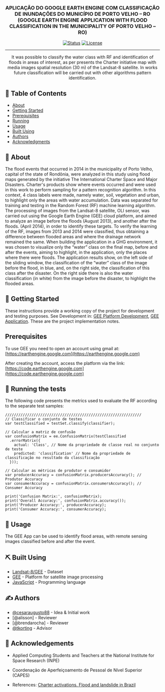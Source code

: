 <!-- <p align="center">
  <a href="" rel="noopener">
 <img width=200px height=200px src="https://i.imgur.com/6wj0hh6.jpg" alt="Project logo"></a>
</p> -->

<h3 align="center">APLICAÇÃO DO GOOGLE EARTH ENGINE COM CLASSIFICAÇÃO DE INUNDAÇÕES DO MUNICÍPIO DE PORTO VELHO – RO (GOOGLE EARTH ENGINE APPLICATION WITH FLOOD CLASSIFICATION IN THE MUNICIPALITY OF PORTO VELHO – RO)</h3>

<div align="center">

[![Status](https://img.shields.io/badge/status-active-success.svg)]()
[![License](https://img.shields.io/badge/license-CC%20BY%204.0-brightgreen.svg)](/LICENSE)
<!-- [![License](https://img.shields.io/badge/license-CC%20BY%204.0-brightgreen.svg)](https://creativecommons.org/licenses/by/4.0/) -->

</div>

---

<p align="center"> It was possible to classify the water class with RF and identification of floods in areas of interest, as per presents the Charter initiative map with media images spatial resolution (30 m) of the Landsat-8 satellite. In works future classification will be carried out with other algorithms pattern identification.
    <br> 
</p>

## 📝 Table of Contents

- [About](#about)
- [Getting Started](#getting_started)
- [Prerequisites](#prerequisites)
- [Running](#tests)
- [Usage](#usage)
- [Built Using](#built_using)
- [Authors](#authors)
- [Acknowledgments](#acknowledgement)

## 🧐 About <a name = "about"></a>

The flood events that occurred in 2014 in the municipality of Porto Velho, capital of the state of Rondônia, were analyzed in this study using flood maps generated by the initiative The International Charter Space and Major Disasters. Charter's products show where events occurred and were used in this work to perform sampling for a pattern recognition algorithm. In this context, 4 class labels were made, namely water, soil, vegetation and urban, to highlight only the areas with water accumulation. Data was separated for training and testing in the Random Forest (RF) machine learning algorithm. The processing of images from the Landsat-8 satellite, OLI sensor, was carried out using the Google Earth Engine (GEE) cloud platform, and aimed to analyze an image before the floods (August 2013), and another after the floods. (April 2014), in order to identify these targets. To verify the learning of the RF, images from 2013 and 2014 were classified, thus obtaining a difference between flooded areas and where the drainage network remained the same. When building the application in a GHG environment, it was chosen to visualize only the “water” class on the final map, before and after the events, aiming to highlight, in the application, only the places where there were floods. The application results show, on the left side of the sliding window, the classification of the “water” class of the image before the flood, in blue, and, on the right side, the classification of this class after the disaster. On the right side there is also the water classification (in white) from the image before the disaster, to highlight the flooded areas.

## 🏁 Getting Started <a name = "getting_started"></a>

These instructions provide a working copy of the project for development and testing purposes. See Development in: [GEE Platform Development](https://code.earthengine.google.com/ad5d5806bef01e3b783a30a155e7f839), [GEE Application](https://ee-cesarmoraes.projects.earthengine.app/view/classificacao-inundacoes-porto-velho-ro-2014-mapa-deslizante). These are the project implementation notes.

## Prerequisites <a name = "prerequisites"></a>

To use GEE you need to open an account using gmail at:
[https://earthengine.google.com](https://earthengine.google.com)

After creating the account, access the platform via the link:
[https://code.earthengine.google.com](https://code.earthengine.google.com)


## 🔧 Running the tests <a name = "tests"></a>

The following code presents the metrics used to evaluate the RF according to the separate test samples:

```
//////////////////////////////////////////////////////////////
// Classificar o conjunto de testes
var testClassified = testSet.classify(classifier);

// Calcular a matriz de confusão
var confusionMatrix = ee.ConfusionMatrix(testClassified
  .errorMatrix({
    actual: 'Class', // Nome da propriedade de classe real no conjunto de teste
    predicted: 'classification' // Nome da propriedade de classificação no resultado da classificação
  }));

// Calcular as métricas de produtor e consumidor
var producerAccuracy = confusionMatrix.producersAccuracy(); // Produtor Accuracy
var consumerAccuracy = confusionMatrix.consumersAccuracy(); // Consumer Accuracy

print('Confusion Matrix:', confusionMatrix);
print('Overall Accuracy:', confusionMatrix.accuracy());
print('Producer Accuracy:', producerAccuracy);
print('Consumer Accuracy:', consumerAccuracy);
```

## 🎈 Usage <a name="usage"></a>

The GEE App can be used to identify flood areas, with remote sensing images classified before and after the event.

## ⛏️ Built Using <a name = "built_using"></a>

- [Landsat-8/GEE](https://www.usgs.gov/landsat-missions/landsat-8) - Dataset
- [GEE](https://code.earthengine.google.com/) - Platform for satellite image processing
- [JavaScript](https://www.javascript.com/) - Programming language

## ✍️ Authors <a name = "authors"></a>

- [@cesaraugusto88](https://github.com/cesaraugusto88) - Idea & Initial work
- [@alisson] - Reviewer
- [@brendarocha] - Reviewer
- [@tkorting](https://github.com/tkorting) - Advisor

## 🎉 Acknowledgements <a name = "acknowledgement"></a>

- Applied Computing Students and Teachers at the National Institute for Space Research (INPE)
- Coordenação de Aperfeiçoamento de Pessoal de Nível Superior (CAPES)

- References: [Charter activations. Flood and landslide in Brazil](https://disasterscharter.org/image/journal/article?img_id=18399&t=1411453008959)
